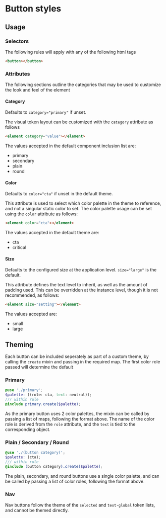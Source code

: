 # Button styles

## Usage

### Selectors

The following rules will apply with any of the following html tags

```html
<button></button>

```

### Attributes

The following sections outline the categories that may be used to customize the look and feel of the element

#### Category

Defaults to `category="primary"` if unset.

The visual token layout can be customized with the `category` attribute as follows

```html
<element category="value"></element>
```

The values accepted in the default component inclusion list are:

- primary
- secondary
- plain
- round

#### Color

Defaults to `color="cta"` if unset in the default theme.

This attribute is used to select which color palette in the theme to reference, and not a singular static color to set. The color palette usage can be set using the `color` attribute as follows:

```html
<element color="cta"></element>
```

The values accepted in the default theme are:

- cta
- critical

#### Size

Defaults to the configured size at the application level. `size="large"` is the default.

This attribute defines the text level to inherit, as well as the amount of padding used. This can be overridden at the instance level, though it is not recommended, as follows:

```html
<element size="setting"></element>
```

The values accepted are:

- small
- large

## Theming

Each button can be included seperately as part of a custom theme, by calling the `create` mixin and passing in the required map. The first color role passed will determine the default

### Primary

```scss
@use './primary';
$palette: ((role: cta, text: neutral));
/// within rule
@include primary.create($palette);
```

As the primary button uses 2 color palettes, the mixin can be called by passing a list of maps, following the format above. The name of the color role is derived from the `role` attribute, and the `text` is tied to the corresponding object.

### Plain / Secondary / Round

``` scss
@use './(button category)';
$palette: (cta);
/// within rule
@include (button category).create($palette);
```

The plain, secondary, and round buttons use a single color palette, and can be called by passing a list of color roles, following the format above.

### Nav

Nav buttons follow the theme of the `selected` and `text-global` token lists, and cannot be themed directly.
